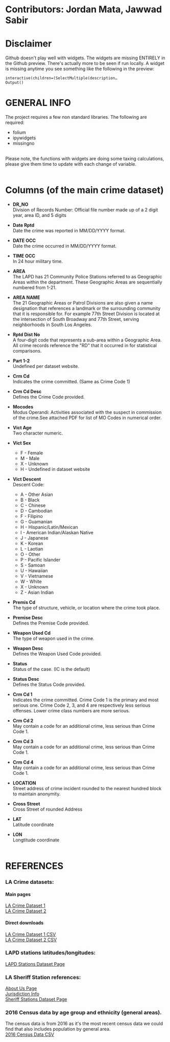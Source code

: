 # Contributors: Jordan Mata, Jawwad Sabir

# Disclaimer
Github doesn't play well with widgets. The widgets are missing ENTIRELY in the Github preview. There's actually more to be seen if run locally. A widget is missing anytime you see something like the following in the preview:
```
interactive(children=(SelectMultiple(description…
Output()
```

# GENERAL INFO
The project requires a few non standard libraries. The following are required:
+ folium
+ ipywidgets
+ missingno
<br><br>

Please note, the functions with widgets are doing some taxing calculations, please give them time to update with each change of variable.
<br><br>

# Columns (of the main crime dataset)

+ **DR_NO**<br>
Division of Records Number: Official file number made up of a 2 digit year, area ID, and 5 digits

+ **Date Rptd**<br>
Date the crime was reported in MM/DD/YYYY format.

+ **DATE OCC**<br>
Date the crime occurred in MM/DD/YYYY format.

+ **TIME OCC**<br>
In 24 hour military time.

+ **AREA**<br>
The LAPD has 21 Community Police Stations referred to as Geographic Areas within the department. These Geographic Areas are sequentially numbered from 1-21.

+ **AREA NAME**<br>
The 21 Geographic Areas or Patrol Divisions are also given a name designation that references a landmark or the surrounding community that it is responsible for. For example 77th Street Division is located at the intersection of South Broadway and 77th Street, serving neighborhoods in South Los Angeles.

+ **Rptd Dist No**<br>
A four-digit code that represents a sub-area within a Geographic Area. All crime records reference the "RD" that it occurred in for statistical comparisons.

+ **Part 1-2**<br>
Undefined per dataset website.

+ **Crm Cd**<br>
Indicates the crime committed. (Same as Crime Code 1)

+ **Crm Cd Desc**<br>
Defines the Crime Code provided.

+ **Mocodes**<br>
Modus Operandi: Activities associated with the suspect in commission of the crime.See attached PDF for list of MO Codes in numerical order.

+ **Vict Age**<br>
Two character numeric.

+ **Vict Sex**<br>
    + F - Female
    + M - Male
    + X - Unknown
    + H - Undefined in dataset website

+ **Vict Descent**<br>
Descent Code: 
    + A - Other Asian 
    + B - Black 
    + C - Chinese
    + D - Cambodian
    + F - Filipino
    + G - Guamanian
    + H - Hispanic/Latin/Mexican
    + I - American Indian/Alaskan Native
    + J - Japanese
    + K - Korean
    + L - Laotian
    + O - Other
    + P - Pacific Islander
    + S - Samoan
    + U - Hawaiian
    + V - Vietnamese
    + W - White
    + X - Unknown
    + Z - Asian Indian

+ **Premis Cd**<br>
The type of structure, vehicle, or location where the crime took place.

+ **Premise Desc**<br>
Defines the Premise Code provided.

+ **Weapon Used Cd**<br>
The type of weapon used in the crime.

+ **Weapon Desc**<br>
Defines the Weapon Used Code provided.

+ **Status**<br>
Status of the case. (IC is the default)

+ **Status Desc**<br>
Defines the Status Code provided.

+ **Crm Cd 1**<br>
Indicates the crime committed. Crime Code 1 is the primary and most serious one. Crime Code 2, 3, and 4 are respectively less serious offenses. Lower crime class numbers are more serious.

+ **Crm Cd 2**<br>
May contain a code for an additional crime, less serious than Crime Code 1.

+ **Crm Cd 3**<br>
May contain a code for an additional crime, less serious than Crime Code 1.

+ **Crm Cd 4**<br>
May contain a code for an additional crime, less serious than Crime Code 1.

+ **LOCATION**<br>
Street address of crime incident rounded to the nearest hundred block to maintain anonymity.

+ **Cross Street**<br>
Cross Street of rounded Address

+ **LAT**<br>
Latitude coordinate

+ **LON**<br>
Longtitude coordinate
<br><br>

# REFERENCES

### LA Crime datasets:
#### Main pages
[LA Crime Dataset 1](https://data.lacity.org/Public-Safety/Crime-Data-from-2010-to-2019/63jg-8b9z)<br>
[LA Crime Dataset 2](https://data.lacity.org/Public-Safety/Crime-Data-from-2020-to-Present/2nrs-mtv8)
#### Direct downloads
[LA Crime Dataset 1 CSV](https://data.lacity.org/api/views/2nrs-mtv8/rows.csv)<br>
[LA Crime Dataset 2 CSV](https://data.lacity.org/api/views/63jg-8b9z/rows.csv)

### LAPD stations latitudes/longitudes:<br>
[LAPD Stations Dataset Page](https://geohub.lacity.org/datasets/1dd3271db7bd44f28285041058ac4612_0/data?geometry=-119.196%2C33.816%2C-117.614%2C34.214)

### LA Sheriff Station references:
[About Us Page](https://www.lasd.org/about_us.html)<br>
[Jurisdiction Info](http://shq.lasdnews.net/content/uoa/EPC/LASD_Jurisdiction.pdf)<br>
[Sheriff Stations Dataset Page](https://geohub.lacity.org/datasets/lacounty::sheriff-and-police-stations/data?geometry=-160.268%2C22.722%2C-59.018%2C47.492)

### 2016 Census data by age group and ethnicity (general areas).
The census data is from 2016 as it's the most recent census data we could find that also includes population by general area.<br>
[2016 Census Data CSV](https://data.lacounty.gov/resource/ai64-dnh8.csv)
